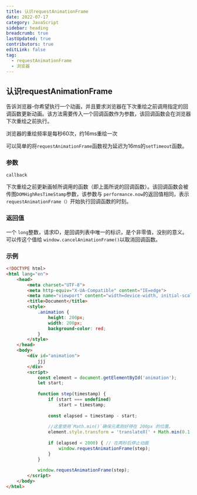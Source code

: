 ```yaml
---
title: 认识requestAnimationFrame
date: 2022-07-17
category: JavaScript
sidebar: heading
breadcrumb: true
lastUpdated: true
contributors: true
editLink: false
tag:
  - requestAnimationFrame
  - 浏览器
---
```

## 认识requestAnimationFrame

告诉浏览器-你希望执行一个动画，并且要求浏览器在下次重绘之前调用指定的回调函数更新动画。该方法需要传入一个回调函数作为参数，该回调函数会在浏览器下次重绘之前执行。

浏览器的重绘频率是每秒60次，约16ms重绘一次

可以简单的将`requestAnimationFrame`函数视为延迟为16ms的`setTimeout`函数。



### 参数

`callback`

下次重绘之前更新画帧所调用的函数（即上面所说的回调函数）。该回调函数会被传图`DOMHighResTimeStamp`参数，该参数与 `performance.now`的返回值相同，表示`requestAnimationFrame（）`开始执行回调函数的时刻。

### 返回值

一个 `long`整数，请求ID，是回调列表中唯一的标识，是个非零值，没别的意义。可以传这个值给 `window.cancelAnimationFrame()`以取消回调函数。



### 示例

```html
<!DOCTYPE html>
<html lang="en">
    <head>
        <meta charset="UTF-8">
        <meta http-equiv="X-UA-Compatible" content="IE=edge">
        <meta name="viewport" content="width=device-width, initial-scale=1.0">
        <title>Document</title>
        <style>
            .animation {
                height: 200px;
                width: 200px;
                background-color: red;
            }
        </style>
    </head>
    <body>
        <div id="animation">
            jjj
        </div>
        <script>
            const element = document.getElementById('animation');
            let start;
        
            function step(timestamp) {
                if (start === undefined)
                    start = timestamp;
                
                const elapsed = timestamp - start;
        
                //这里使用`Math.min()`确保元素刚好停在 200px 的位置。
                element.style.transform = 'translateX(' + Math.min(0.1 * elapsed, 200) + 'px)';
        
                if (elapsed < 2000) { // 在两秒后停止动画
                    window.requestAnimationFrame(step);
                }
            }
        
            window.requestAnimationFrame(step);
        </script>
    </body>
</html>
```



### 





